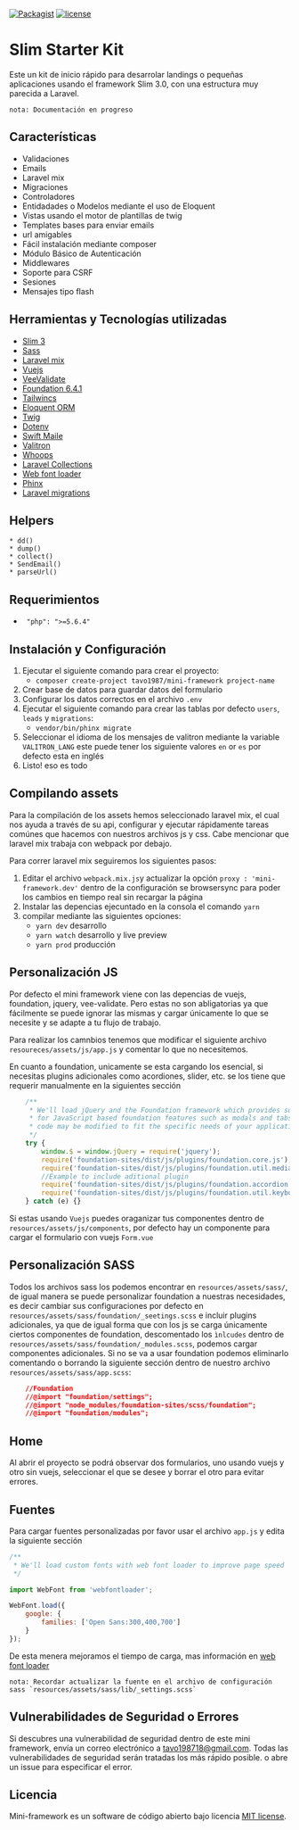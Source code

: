 [![Packagist](https://img.shields.io/badge/Packagist-v4.0.0-orange.svg?style=flat-square)](https://packagist.org/packages/tavo1987/mini-framework)
[![license](https://img.shields.io/github/license/mashape/apistatus.svg?style=flat-square)](https://packagist.org/packages/tavo1987/mini-framework)

# Slim Starter Kit
Este un kit de inicio rápido para desarrolar landings o pequeñas aplicaciones usando el framework Slim 3.0, 
con una estructura muy parecida a Laravel. 

    nota: Documentación en progreso

## Características
 - Validaciones
 - Emails
 - Laravel mix
 - Migraciones
 - Controladores
 - Entidadades o Modelos mediante el uso de Eloquent
 - Vistas usando el motor de plantillas de twig
 - Templates bases para enviar emails
 - url amigables
 - Fácil instalación mediante composer
 - Módulo Básico de Autenticación
 - Middlewares
 - Soporte para CSRF
 - Sesiones
 - Mensajes tipo flash

## Herramientas y Tecnologías utilizadas

* [Slim 3](https://www.slimframework.com/docs/)
* [Sass](http://sass-lang.com/)
* [Laravel mix](https://laravel.com/docs/5.4/mix)
* [Vuejs](https://vuejs.org/)
* [VeeValidate](VeeValidate)
* [Foundation 6.4.1](http://foundation.zurb.com/sites/docs/)
* [Tailwincs](https://tailwindcss.com/docs/what-is-tailwind/)
* [Eloquent ORM](https://laravel.com/docs/5.3/eloquent)
* [Twig](http://twig.sensiolabs.org/)
* [Dotenv](https://github.com/vlucas/phpdotenv)
* [Swift Maile](https://swiftmailer.symfony.com/)
* [Valitron](https://github.com/vlucas/valitron)
* [Whoops](https://github.com/filp/whoops)
* [Laravel Collections](https://laravel.com/docs/5.3/eloquent-collections)
* [Web font loader](https://github.com/typekit/webfontloader)
* [Phinx](https://phinx.org/)
* [Laravel migrations](https://laravel.com/docs/5.6/migrations)

## Helpers
    * dd()
    * dump()
    * collect()    
    * SendEmail()    
    * parseUrl()

## Requerimientos
- ` "php": ">=5.6.4"`

## Instalación y Configuración
1. Ejecutar el siguiente comando para crear el proyecto:
    - `composer create-project tavo1987/mini-framework project-name`
2. Crear base de datos para guardar datos del formulario
3. Configurar los datos correctos en el archivo `.env`
4. Ejecutar el siguiente comando para crear las tablas por defecto `users`, `leads` y `migrations`:
    - `vendor/bin/phinx migrate`
5. Seleccionar el idioma de los mensajes de valitron mediante la variable `VALITRON_LANG`
    este puede tener los siguiente valores `en` or `es` por defecto esta en inglés
6. Listo! eso es todo

## Compilando assets
Para la compilación de los assets hemos seleccionado laravel mix, el cual nos ayuda a través de su api, configurar y ejecutar rápidamente tareas comúnes que hacemos con nuestros archivos js y css. Cabe mencionar que laravel mix trabaja con webpack por debajo.

Para correr laravel mix seguiremos los siguientes pasos:

1. Editar el archivo `webpack.mix.js`y actualizar la opción `proxy : 'mini-framework.dev'` dentro de la configuración se browsersync para poder los cambios en tiempo real sin recargar la página
2. Instalar las depencias ejecuntado en la consola el comando `yarn`
3. compilar mediante las siguientes opciones:
    * `yarn dev` desarrollo
    * `yarn watch` desarrollo y live preview
    * `yarn prod` producción

## Personalización JS
Por defecto el mini framework viene con las depencias de vuejs, foundation, jquery, vee-validate. Pero estas no son abligatorias ya que fácilmente se puede ignorar las mismas y cargar únicamente lo que se necesite y se adapte a tu flujo de trabajo.

Para realizar los camnbios tenemos que modificar el siguiente archivo `resoureces/assets/js/app.js` y comentar lo que no necesitemos.

En cuanto a foundation, unicamente se esta cargando los esencial, si necesitas plugins adicionales como acordiones, slider, etc. se los tiene que requerir manualmente en la siguientes sección
```js
    /**
     * We'll load jQuery and the Foundation framework which provides support
     * for JavaScript based foundation features such as modals and tabs. This
     * code may be modified to fit the specific needs of your application.
     */
    try {
        window.$ = window.jQuery = require('jquery');
        require('foundation-sites/dist/js/plugins/foundation.core.js');
        require('foundation-sites/dist/js/plugins/foundation.util.mediaQuery.js');
        //Example to include aditional plugin
        require('foundation-sites/dist/js/plugins/foundation.accordion.js');
        require('foundation-sites/dist/js/plugins/foundation.util.keyboard.js');
    } catch (e) {}
```

Si estas usando `Vuejs` puedes oraganizar tus componentes dentro de `resources/assets/js/components`, por defecto hay un componente para cargar el formulario con vuejs `Form.vue`

## Personalización SASS
Todos los archivos sass los podemos encontrar en `resources/assets/sass/`, de igual manera se puede personalizar foundation a nuestras necesidades, es decir cambiar sus configuraciones por defecto en `resources/assets/sass/foundation/_seetings.scss` e incluir plugins adicionales, ya que de igual forma que con los js se carga únicamente ciertos componentes de foundation, descomentado los `ìnlcudes` dentro de `resources/assets/sass/foundation/_modules.scss`, podemos cargar componentes adicionales. Si no se va a usar foundation podemos eliminarlo comentando o borrando la siguiente sección dentro de nuestro archivo `resources/assets/sass/app.scss`:

```css
    //Foundation
    //@import "foundation/settings";
    //@import "node_modules/foundation-sites/scss/foundation";
    //@import "foundation/modules";
```

## Home
Al abrir el proyecto se podrá observar dos formularios, uno usando vuejs y otro sin vuejs, seleccionar el que se desee y borrar el otro para evitar errores.

## Fuentes
Para cargar fuentes personalizadas por favor usar el archivo `app.js` y edita la siguiente sección

```js
/**
 * We'll load custom fonts with web font loader to improve page speed
 */

import WebFont from 'webfontloader';

WebFont.load({
    google: {
        families: ['Open Sans:300,400,700']
    }
});

```
De esta menera mejoramos el tiempo de carga, mas información en [web font loader](https://github.com/typekit/webfontloader)

    nota: Recordar actualizar la fuente en el archivo de configuración sass `resources/assets/sass/lib/_settings.scss`
    

## Vulnerabilidades de Seguridad o Errores

Si descubres una vulnerabilidad de seguridad dentro de este mini framework, envía un correo electrónico a
tavo198718@gmail.com. Todas las vulnerabilidades de seguridad serán tratadas los más rápido posible.
o abre un issue para especificar el error.

## Licencia

Mini-framework es un software de código abierto bajo licencia [MIT license](http://opensource.org/licenses/MIT).
